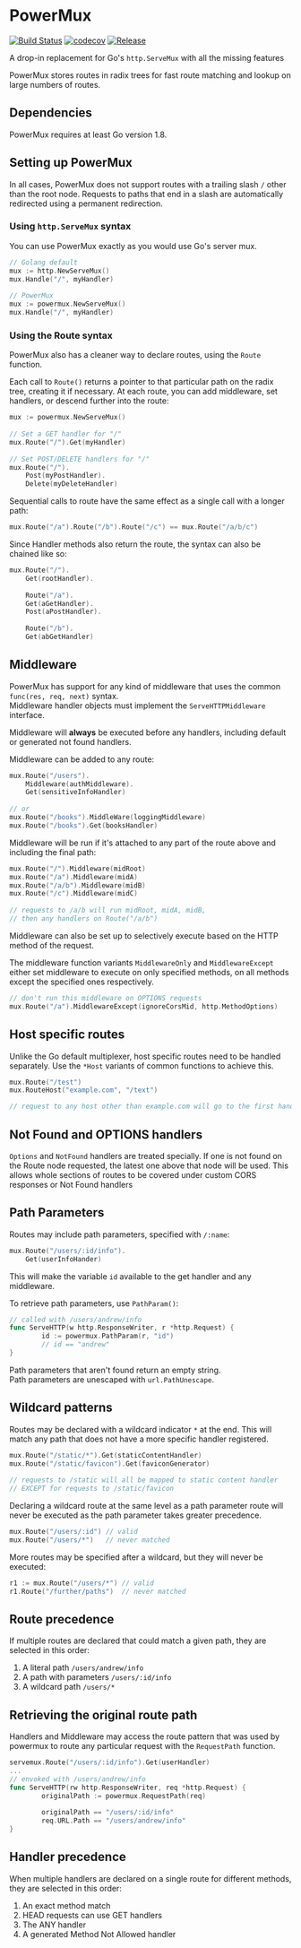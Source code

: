 # PowerMux

[![Build Status](https://travis-ci.org/AndrewBurian/powermux.svg?branch=master)](https://travis-ci.org/AndrewBurian/powermux)
[![codecov](https://codecov.io/gh/AndrewBurian/powermux/branch/master/graph/badge.svg)](https://codecov.io/gh/AndrewBurian/powermux)
[![Release](https://img.shields.io/github/release/AndrewBurian/powermux.svg)](https://github.com/AndrewBurian/powermux/releases)


A drop-in replacement for Go's `http.ServeMux` with all the missing features

PowerMux stores routes in radix trees for fast route matching and lookup on large numbers of routes.

## Dependencies

PowerMux requires at least Go version 1.8.

## Setting up PowerMux

In all cases, PowerMux does not support routes with a trailing slash `/` other than the root node.
Requests to paths that end in a slash are automatically redirected using a permanent redirection.

### Using `http.ServeMux` syntax

You can use PowerMux exactly as you would use Go's server mux.

```go
// Golang default
mux := http.NewServeMux()
mux.Handle("/", myHandler)
  
// PowerMux
mux := powermux.NewServeMux()
mux.Handle("/", myHandler)
```

### Using the Route syntax

PowerMux also has a cleaner way to declare routes, using the `Route` function.

Each call to `Route()` returns a pointer to that particular path on the radix tree, creating it if necessary.
At each route, you can add middleware, set handlers, or descend further into the route:

```go
mux := powermux.NewServeMux()
 
// Set a GET handler for "/"
mux.Route("/").Get(myHandler)
 
// Set POST/DELETE handlers for "/"
mux.Route("/").
    Post(myPostHandler).
    Delete(myDeleteHandler)
```

Sequential calls to route have the same effect as a single call with a longer path:

```go
mux.Route("/a").Route("/b").Route("/c") == mux.Route("/a/b/c")
```

Since Handler methods also return the route, the syntax can also be chained like so:

```go
mux.Route("/").
    Get(rootHandler).
    
    Route("/a").
    Get(aGetHandler).
    Post(aPostHandler).
    
    Route("/b").
    Get(abGetHandler)
```

## Middleware

PowerMux has support for any kind of middleware that uses the common `func(res, req, next)` syntax.  
Middleware handler objects must implement the `ServeHTTPMiddleware` interface.

Middleware will **always** be executed before any handlers, including default or generated not found handlers.

Middleware can be added to any route:

```go
mux.Route("/users").
    Middleware(authMiddleware).
    Get(sensitiveInfoHandler)
    
// or
mux.Route("/books").MiddleWare(loggingMiddleware)
mux.Route("/books").Get(booksHandler)
```

Middleware will be run if it's attached to any part of the route above and including the final path:

```go
mux.Route("/").Middleware(midRoot)
mux.Route("/a").Middleware(midA)
mux.Route("/a/b").Middleware(midB)
mux.Route("/c").Middleware(midC)
 
// requests to /a/b will run midRoot, midA, midB, 
// then any handlers on Route("/a/b")
```

Middleware can also be set up to selectively execute based on the HTTP method of the request.

The middleware function variants `MiddlewareOnly` and `MiddlewareExcept` either set middleware to execute on only
specified methods, on all methods except the specified ones respectively.

```go
// don't run this middleware on OPTIONS requests
mux.Route("/a").MiddlewareExcept(ignoreCorsMid, http.MethodOptions)
```

## Host specific routes

Unlike the Go default multiplexer, host specific routes need to be handled separately. Use the `*Host` variants of
common functions to achieve this.
```go
mux.Route("/test")
mux.RouteHost("example.com", "/text")

// request to any host other than example.com will go to the first handler
```

## Not Found and OPTIONS handlers

`Options` and `NotFound` handlers are treated specially. If one is not found on the Route node requested, 
the latest one above that node will be used. This allows whole sections of routes to be covered under custom CORS
responses or Not Found handlers

## Path Parameters

Routes may include path parameters, specified with `/:name`:

```go
mux.Route("/users/:id/info").
    Get(userInfoHander)
```

This will make the variable `id` available to the get handler and any middleware.  

To retrieve path parameters, use `PathParam()`:

```go
// called with /users/andrew/info
func ServeHTTP(w http.ResponseWriter, r *http.Request) {
        id := powermux.PathParam(r, "id")
        // id == "andrew"
}
```

Path parameters that aren't found return an empty string.  
Path parameters are unescaped with `url.PathUnescape`.

## Wildcard patterns
Routes may be declared with a wildcard indicator `*` at the end. 
This will match any path that does not have a more specific handler registered.

```go
mux.Route("/static/*").Get(staticContentHandler)
mux.Route("/static/favicon").Get(faviconGenerator)
 
// requests to /static will all be mapped to static content handler
// EXCEPT for requests to /static/favicon
```

Declaring a wildcard route at the same level as a path parameter route will never be executed as the path parameter takes greater precedence.

```go
mux.Route("/users/:id") // valid
mux.Route("/users/*")   // never matched
```

More routes may be specified after a wildcard, but they will never be executed:

```go
r1 := mux.Route("/users/*") // valid
r1.Route("/further/paths")  // never matched
```

## Route precedence

If multiple routes are declared that could match a given path, they are selected in this order:

  1. A literal path `/users/andrew/info`
  2. A path with parameters `/users/:id/info`
  3. A wildcard path `/users/*`

## Retrieving the original route path

Handlers and Middleware may access the route pattern that was used by powermux to route any particular 
request with the `RequestPath` function.

```go
servemux.Route("/users/:id/info").Get(userHandler)
...
// envoked with /users/andrew/info
func ServeHTTP(rw http.ResponseWriter, req *http.Request) {
        originalPath := powermux.RequestPath(req)
        
        originalPath == "/users/:id/info"
        req.URL.Path == "/users/andrew/info"
}
```

## Handler precedence

When multiple handlers are declared on a single route for different methods, they are selected in this order:

  1. An exact method match
  2. HEAD requests can use GET handlers
  3. The ANY handler
  4. A generated Method Not Allowed handler
